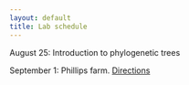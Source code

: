 ```yaml
---
layout: default
title: Lab schedule
---
```


August 25: Introduction to phylogenetic trees

September 1: Phillips farm. [Directions](https://www.google.com/maps/dir/Moscow,+ID/Virgil+Phillips+Farm+Park,+4701-4709+US-95,+Moscow,+ID+83843/@46.7741011,-117.0756329,12z/data=!3m1!4b1!4m13!4m12!1m5!1m1!1s0x54a0212d22c061d1:0x3efd150de6eaad6c!2m2!1d-117.0001651!2d46.7323875!1m5!1m1!1s0x549f8bfed092a71d:0xcd864d4a670b0f2!2m2!1d-117.0160031!2d46.8137036)
